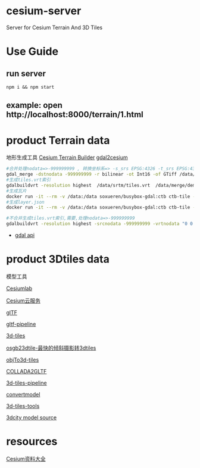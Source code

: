 # cesium-server
Server for Cesium Terrain And  3D Tiles

# Use Guide

## run server
```
npm i && npm start
```
## example: open http://localhost:8000/terrain/1.html

# product Terrain data

地形生成工具
[Cesium Terrain Builder](https://github.com/soxueren/docker-busybox-gdal/tree/ctb)
[gdal2cesium](https://github.com/soxueren/docker-busybox-gdal/tree/gdal2cesium)
```bash
#合并处理nodata=>-999999999 , 转换坐标系=> -s_srs EPSG:4326 -t_srs EPSG:4326
gdal_merge -dstnodata -999999999 -r bilinear -ot Int16 -of GTiff /data/tif/*.tif  /data/merge/dem.tif
#生成tiles.vrt索引
gdalbuildvrt -resolution highest  /data/srtm/tiles.vrt  /data/merge/dem.tif
#生成瓦片
docker run -it --rm -v /data:/data soxueren/busybox-gdal:ctb ctb-tile -f Mesh -C -N -o /data/srtm /data/srtm/tiles.vrt 
#生成layer.json
docker run -it --rm -v /data:/data soxueren/busybox-gdal:ctb ctb-tile -f Mesh -C -N -l -o /data/srtm /data/srtm/tiles.vrt

#不合并生成tiles.vrt索引,需要,处理nodata=>-999999999
gdalbuildvrt -resolution highest -srcnodata -999999999 -vrtnodata "0 0 255"  -r bilinear tiles.vrt  -input_file_list files.txt
```
- [gdal api](https://gdal.org/programs/gdalbuildvrt.html)

# product 3Dtiles data

模型工具

[Cesiumlab](https://www.cesiumlab.com/)

[Cesium云服务](https://cesium.com/ion/)

[glTF](https://github.com/KhronosGroup/glTF)

[gltf-pipeline](https://github.com/AnalyticalGraphicsInc/gltf-pipeline)

[3d-tiles](https://github.com/AnalyticalGraphicsInc/3d-tiles)

[osgb23dtile-最快的倾斜摄影转3dtiles](https://github.com/fanvanzh/3dtiles)

[objTo3d-tiles](https://github.com/PrincessGod/objTo3d-tiles)

[COLLADA2GLTF](https://github.com/KhronosGroup/COLLADA2GLTF)

[3d-tiles-pipeline](https://cesium.com/blog/2018/10/09/ion-3d-tiles-pipeline/)

[convertmodel](http://52.4.31.236/convertmodel.html)

[3d-tiles-tools](https://github.com/AnalyticalGraphicsInc/3d-tiles-tools)

[3dcity model source](https://www.citygml.org/3dcities/)

#  resources

[Cesium资料大全](https://www.jianshu.com/p/dd364b59b774)
